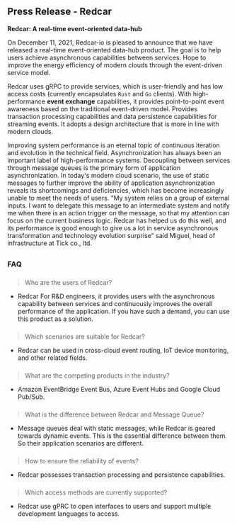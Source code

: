 ## Press Release - Redcar

**Redcar: A real-time event-oriented data-hub**

On December 11, 2021, Redcar-io is pleased to announce that we have released 
a real-time event-oriented data-hub product. The goal is to help users achieve 
asynchronous capabilities between services. Hope to improve the energy efficiency 
of modern clouds through the event-driven service model.

Redcar uses gRPC to provide services, which is user-friendly and has low access 
costs (currently encapsulates `Rust` and `Go` clients). With high-performance **event 
exchange** capabilities, it provides point-to-point event awareness based on the 
traditional event-driven model. Provides transaction processing capabilities and 
data persistence capabilities for streaming events. It adopts a design architecture 
that is more in line with modern clouds.

Improving system performance is an eternal topic of continuous iteration and 
evolution in the technical field. Asynchronization has always been an important 
label of high-performance systems. Decoupling between services through message 
queues is the primary form of application asynchronization. In today's modern 
cloud scenario, the use of static messages to further improve the ability of 
application asynchronization reveals its shortcomings and deficiencies, which 
has become increasingly unable to meet the needs of users. "My system relies on 
a group of external inputs. I want to delegate this message to an intermediate 
system and notify me when there is an action trigger on the message, so that my 
attention can focus on the current business logic. Redcar has helped us do this 
well, and its performance is good enough to give us a lot in service asynchronous 
transformation and technology evolution surprise" said Miguel, head of infrastructure 
at Tick co., ltd.

##
### FAQ
###
> Who are the users of Redcar?

* Redcar For R&D engineers, it provides users with the asynchronous capability between 
services and continuously improves the overall performance of the application. If you 
have such a demand, you can use this product as a solution.
###

###
> Which scenarios are suitable for Redcar?

* Redcar can be used in cross-cloud event routing, IoT device monitoring,  
and other related fields.
###

###
> What are the competing products in the industry?

* Amazon EventBridge Event Bus, Azure Event Hubs and Google Cloud Pub/Sub.
###

###
> What is the difference between Redcar and Message Queue?

* Message queues deal with static messages, while Redcar is geared towards dynamic events. 
This is the essential difference between them. So their application scenarios are different. 
###

###
> How to ensure the reliability of events?

* Redcar possesses transaction processing and persistence capabilities.
###

###
> Which access methods are currently supported?

* Redcar use gPRC to open interfaces to users and support multiple development languages to access.
###
